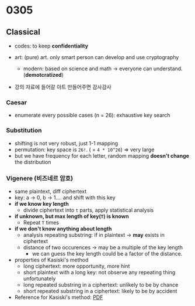 # 0305

## Classical

- codes: to keep **confidentiality**
- art: (pure) art. only smart person can develop and use cryptography
  - modern: based on science and math -> everyone can understand. (**demotcratized**)

- 강의 자료에 들어갈 아트 만들어주면 감사감사

### Caesar

- enumerate every possible cases (n = 26): exhaustive key search

### Substitution

- shifting is not very robust, just 1-1 mapping
- permutation: key space is `26!`. ( = `4 * 10^26`) => very large
- but we have frequency for each letter, random mapping **doesn't change** the distribution

### Vigenere (비즈네르 암호)

- same plaintext, diff ciphertext
- key: a -> 0, b -> 1.... and shift with this key
- **if we know key length**
  - divide ciphertext into `t` parts, apply statistical analysis
- **if unknown, but max length of key(`T`) is known**
  - Repeat `T` times
- **if we don't know anything about length**
  - analysis repeating substring: if in plaintext -> **may** exists in ciphertext
  - distance of two occurences -> may be a multiple of the key length
    - we can guess the key length could be a factor of the distance.
- properties of Kasiski's method
  - long ciphertext: more opportunity, more hint
  - short plaintext with a long key: not observe any repeating thing unfortunately
  - long repeated substring in a ciphertext: unlikely to be by chance
  - short repeated substring in a ciphertext: likely to be by accident
- Reference for Kasiski's method: [PDF](../other-resources/Week2b_MessageConfidentiality.pdf)
